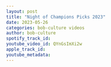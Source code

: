 ```yaml
---
layout: post
title: "Night of Champions Picks 2023"
date: 2023-05-26
categories: bob-culture videos
author: bob-culture
spotify_track_id: 
youtube_video_id: QYnGsImXi2w
apple_track_id: 
youtube_metadata: 
---
```

